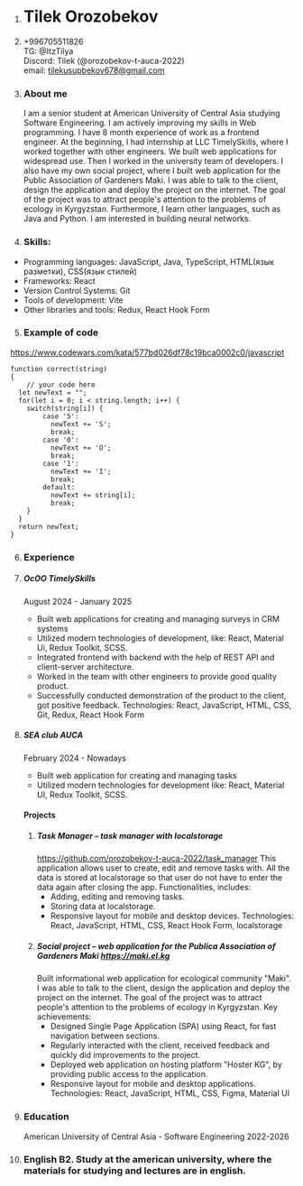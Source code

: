 1. # Tilek Orozobekov

2. +996705511826  
   TG: @ItzTilya  
   Discord: Tilek (@orozobekov-t-auca-2022)  
   email: tilekusupbekov678@gmail.com  

4. ### About me
   I am a senior student at American University of Central Asia studying Software Engineering. I am actively improving my skills in Web programming. I have 8 month experience of work as a frontend engineer. At the beginning, I had internship at LLC TimelySkills, where I worked together with other engineers. We built web applications for widespread use. Then I worked in the university team of developers. I also have my own social project, where I built web application for the Public Association of Gardeners Maki. I was able to talk to the client, design the application and deploy the project on the internet. The goal of the project was to attract people's attention to the problems of ecology in Kyrgyzstan. Furthermore, I learn other languages, such as Java and Python. I am interested in building neural networks.  

5. ### Skills:
* Programming languages: JavaScript, Java, TypeScript, HTML(язык разметки), CSS(язык стилей)
* Frameworks: React
* Version Control Systems: Git
* Tools of development: Vite
* Other libraries and tools: Redux, React Hook Form

5. ### Example of code
   
https://www.codewars.com/kata/577bd026df78c19bca0002c0/javascript
```
function correct(string)
{
	// your code here
  let newText = "";
  for(let i = 0; i < string.length; i++) {
    switch(string[i]) {
        case '5':
          newText += 'S';
          break;
        case '0':
          newText += 'O';
          break;
        case '1':
          newText += 'I';
          break;
        default:
          newText += string[i];
          break;
    }
  }
  return newText;
}
```

6. ### Experience
  1. ##### ОсОО TimelySkills
     August 2024 - January 2025
     * Built web applications for creating and managing surveys in CRM systems
     * Utilized modern technologies of development, like: React, Material Ui, Redux Toolkit, SCSS.
     * Integrated frontend with backend with the help of REST API and client-server architecture.
     * Worked in the team with other engineers to provide good quality product.
     * Successfully conducted demonstration of the product to the client, got positive feedback.
    Technologies: React, JavaScript, HTML, CSS, Git, Redux, React Hook Form
  2. ##### SEA club AUCA
     February 2024 - Nowadays
     * Built web application for creating and managing tasks
     * Utilized modern technologies for development like: React, Material UI, Redux Toolkit, SCSS.

     #### Projects
     1. ##### Task Manager – task manager with localstorage
        https://github.com/orozobekov-t-auca-2022/task_manager
        This application allows user to create, edit and remove tasks with. All the data is stored at localstorage so that user do not have to enter the data again after closing the app.
        Functionalities, includes:
        * Adding, editing and removing tasks.
        * Storing data at localstorage.
        * Responsive layout for mobile and desktop devices.
        Technologies: React, JavaScript, HTML, CSS, React Hook Form, localstorage
      2. ##### Social project – web application for the Publica Association of Gardeners Maki https://maki.el.kg
         Built informational web application for ecological community "Maki". I was able to talk to the client, design the application and deploy the project on the internet. The goal of the project was to attract people's attention to the problems of ecology in Kyrgyzstan.
          Key achievements:
          * Designed Single Page Application (SPA) using React, for fast navigation between sections.
          * Regularly interacted with the client, received feedback and quickly did improvements to the project.
          * Deployed web application on hosting platform "Hoster KG", by providing public access to the application.
          * Responsive layout for mobile and desktop applications.
          Technologies: React, JavaScript, HTML, CSS, Figma, Material UI

7. ### Education
   American University of Central Asia - Software Engineering 2022-2026

8. ### English B2. Study at the american university, where the materials for studying and lectures are in english.

